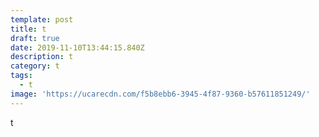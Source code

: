 ```yaml
---
template: post
title: t
draft: true
date: 2019-11-10T13:44:15.840Z
description: t
category: t
tags:
  - t
image: 'https://ucarecdn.com/f5b8ebb6-3945-4f87-9360-b57611851249/'
---
```

t
